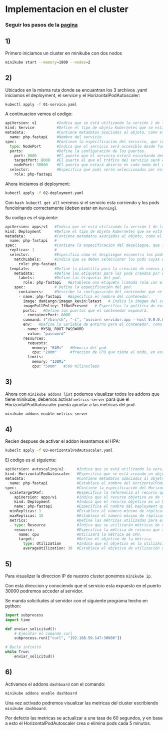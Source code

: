 # Implementacion en el cluster

### Seguir los pasos de la [pagina](https://danunziata.github.io/tp-final-trafico-2023/)

## 1)

Primero iniciamos un cluster en minikube con dos nodos
```bash
minikube start --memory=1800 --nodes=2
```

## 2)

Ubicados en la misma ruta donde se encuantran los 3 archivos .yaml iniciamos el deployment, el service y el HorizontalPodAutoscaler:

```bash
kubectl apply -f 01-service.yaml
```

A continuacion vemos el codigo:
```py
apiVersion: v1         #Indica que se está utilizando la versión 1 de la API de Kubernetes.
kind: Service          #Define el tipo de objeto Kubernetes que se está creando, en este caso, un servicio.
metadata:              #Contiene metadatos asociados al objeto, como el nombre del servicio.
  name: php-fastapi    #Nombre del servicio
spec:                  #Contiene la especificación del servicio, que incluye el tipo de servicio, los puertos expuestos y el conjunto de pods que el servicio debe enrutar.
  type: NodePort       #Indica que el servicio será accesible desde fuera del clúster a través de un puerto específico en cada nodo del clúster.
  ports:               #Define la configuración de los puertos. 
  - port: 8000         #El puerto que el servicio estará escuchando dentro del clúster.
    targetPort: 8000   #El puerto al que el tráfico del servicio será enviado dentro de los pods seleccionados.
    nodePort: 30000    #El puerto que estará abierto en cada nodo del clúster para acceder al servicio desde fuera del clúster.
  selector:            #Especifica qué pods serán seleccionados por este servicio. En este caso, los pods deben tener la etiqueta role: php-fastapi. 
    role: php-fastapi
```

Ahora iniciamos el deployment:
```bash
kubectl apply -f 02-deployment.yaml 
```

Con ```bash kubectl get all``` veremos si el servicio esta corriendo y los pods funcioinando correctamente (deben estar en `Running`).

Su codigo es el siguiente:
```py
apiVersion: apps/v1   #Indica que se está utilizando la versión 1 de la API de aplicaciones de Kubernetes.
kind: Deployment      #Define el tipo de objeto Kubernetes que se está creando, en este caso, un despliegue. Los despliegues gestionan la creación y actualización de instancias de aplicaciones en un clúster de Kubernetes.
metadata:             #Contiene metadatos asociados al objeto, como el nombre del despliegue. Aquí, el nombre del despliegue es "php-fastapi".
  name: php-fastapi   #
spec:                 #Contiene la especificación del despliegue, que incluye información sobre la replicación, el selector, la plantilla del pod y la configuración de los contenedores.
  replicas: 1         #
  selector:           #Especifica cómo el despliegue encuentra los pods que debe gestionar. Aquí, el despliegue seleccionará los pods que tienen la etiqueta role: php-fastapi.
    matchLabels:      #Indica que se deben seleccionar los pods cuyas etiquetas coincidan exactamente con las especificadas.
      role: php-fastapi
  template:           #Define la plantilla para la creación de nuevos pods.
    metadata:         #Define las etiquetas para los pods creados por este despliegue.
      labels:         #Define las etiquetas del pod.
        role: php-fastapi   #Establece una etiqueta llamada role con el valor php-fastapi. Esta etiqueta es utilizada para que el selector del despliegue pueda identificar los pods que debe gestionar.
    spec:             # Define la especificación del pod.
      containers:     #Describe la configuración del contenedor que se ejecutará en los pods.
      - name: php-fastapi   #Especifica el nombre del contenedor.
        image: damiangn/imagen_kevin:latest   # Indica la imagen del contenedor que se utilizará para ejecutar la aplicación.
        imagePullPolicy: IfNotPresent   # Especifica la política de extracción de la imagen del contenedor.    
        ports:   #Define los puertos que el contenedor expondrá.
        - containerPort: 8000
        command: ["/bin/sh", "-c", "uvicorn servidor:app --host 0.0.0.0 --port 8000"]   # Especifica el comando que se ejecutará al iniciar el contenedor. En este caso, inicia un servidor FastAPI utilizando uvicorn.
        env:   #Define la variable de entorno para el contenedor, como la contrasena MYSQL_ROOT_PASSWORD en este caso.
        - name: MYSQL_ROOT_PASSWORD
          value: "password"
        resources:
          requests:
            memory: "64Mi"   #Memoria del pod
            cpu: "200m"      #fraccion de CPU que tiene el nodo, en este caso 200 milinucleos.
          limits:
            memory: "128Mi"
            cpu: "500m"   #500 milinucleos
```

## 3) 

Ahora con `minikube addons list` podemos visualizar todos los addons que tiene minikube, debemos activar `metrics-server` para que el HorizontalPodAutoscaler pueda apuntar a las metricas del pod.
```bash
minikube addons enable metrics-server
```

## 4)

Recien despues de activar el addon levantamos el HPA:
```bash
kubeclt apply -f 03-HorizontalPodAutoscaler.yaml
```

El codigo es el siguiente:
```py
apiVersion: autoscaling/v2      #Indica que se está utilizando la versión 2 de la API de autoscaling de Kubernetes.
kind: HorizontalPodAutoscaler   #Especifica que se está creando un objeto de tipo HorizontalPodAutoscaler.
metadata:                       #Contiene metadatos asociados al objeto.
  name: php-fastapi             #Establece el nombre del HorizontalPodAutoscaler como "php-fastapi".
spec:                           #Contiene la especificación del HorizontalPodAutoscaler.
  scaleTargetRef:               #Especifica la referencia al recurso que se escalará automáticamente.
    apiVersion: apps/v1         #Indica que el recurso objetivo es de tipo Deployment en la versión 1 de la API de aplicaciones de Kubernetes.
    kind: Deployment            #Indica que el recurso objetivo es un Deployment.
    name: php-fastapi           #Especifica el nombre del Deployment que se escalará, en este caso, "php-fastapi".
  minReplicas: 1                #Establece el número mínimo de réplicas que el HorizontalPodAutoscaler debe mantener. En este caso, se especifica que debe haber al menos 1 réplica.
  maxReplicas: 15               #Establece el número máximo de réplicas que el HorizontalPodAutoscaler puede escalar. En este caso, se especifica que el número máximo es 15.
  metrics:                      #Define las métricas utilizadas para escalar automáticamente los pods.
  - type: Resource              #Indica que se utilizarán métricas de recursos, como CPU o memoria.
    resource:                   #Especifica la métrica de recurso que se utilizará.
      name: cpu                 #Utilizará la métrica de CPU.
      target:                   #Define el objetivo de la métrica.
        type: Utilization       #Indica que el objetivo es la utilización de recursos.
        averageUtilization: 30  #Establece el objetivo de utilización de CPU en un 30%. El HorizontalPodAutoscaler ajustará dinámicamente el número de réplicas para mantener la utilización promedio de CPU cerca de este valor. Si la utilización de CPU es superior al 30%, el escalador puede aumentar el número de réplicas para manejar la carga.
```

## 5)

Para visualizar la direccion IP de nuestro cluster ponemos `minikube ip`.

Con esta direccion y conociendo que el servicio esta expuesto en el puerto 30000 podremos acceder al servidor.

Se manda solicitudes al servidor con el siguiente programa hecho en python:
```py
import subprocess
import time

def enviar_solicitud():
    # Ejecutar el comando curl
    subprocess.run(["curl", "192.168.59.147:30000"])

# Bucle infinito
while True:
    enviar_solicitud()
```

## 6)

Activamos el addons `dashboard` con el comando:
```bash
minikube addons enable dashboard 
```

Una vez activado podremos visualizar las metricas del cluster escribiendo `minikube dashboard`.

Por defecto las metricas se actualizar a una tasa de 60 segundos, y en base a esto el HorizontalPodAutoscaler crea o elimina pods cada 5 minutos.

